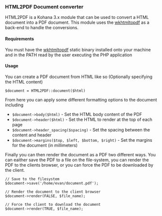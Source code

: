 ### HTML2PDF Document converter

HTML2PDF is a Kohana 3.x module that can be used to convert a HTML document into
a PDF document. This module uses the [wkhtmltopdf](http://code.google.com/p/wkhtmltopdf/)
as a back-end to handle the conversions.

#### Requirements

You must have the [wkhtmltopdf](http://code.google.com/p/wkhtmltopdf/) static
binary installed onto your machine and in the PATH read by the user executing
the PHP application

#### Usage

You can create a PDF document from HTML like so (Optionally specifying the HTML content)

    $document = HTML2PDF::document($html)

From here you can apply some different formatting options to the document including

 * `$document->body($html)` - Set the HTML body content of the PDF
 * `$document->header($html)` - Set the HTML to render at the top of each page
 * `$document->header_spacing($spacing)` - Set the spacing between the content and header
 * `$document->margins($top, $left, $bottom, $right)` - Set the margins for the document (in millimeters)

Finally you can then render the document as a PDF two different ways. You can
eaither save the PDF to a file on the file-system, you can render the PDF to the
clients browser, or you can force the PDF to be downloaded by the client.

    // Save to the filesystem
    $document->save('/home/evan/document.pdf');

    // Render the document to the client browser
    $document->render(FALSE, $file_name);

    // Force the client to download the document
    $document->render(TRUE, $file_name);
